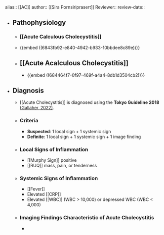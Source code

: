 alias:: [[AC]]
author:: [[Sira Pornsiriprasert]] 
Reviewer::
review-date::

- ## Pathophysiology
	- ### [[Acute Calculous Cholecystitis]]
	- {{embed ((6843fb92-e840-4942-b933-10bbdee8c89e))}}
	- ## [[Acute Acalculous Cholecystitis]]
		- {{embed ((684464f7-0f97-469f-a4a4-8db1d3504cb2))}}
- ## Diagnosis
	- [[Acute Cholecystitis]] is diagnosed using the **Tokyo Guideline 2018** [(Gallaher, 2022)]([[References/gallaherAcuteCholecystitisReview2022]]).
	- ### Criteria
		- **Suspected**: 1 local sign + 1 systemic sign
		- **Definite**: 1 local sign + 1 systemic sign + 1 image finding
	- ### Local Signs of Inflammation
		- [[Murphy Sign]] positive
		- [[RUQ]] mass, pain, or tenderness
	- ### Systemic Signs of Inflammation
		- [[Fever]]
		- Elevated [[CRP]]
		- Elevated [[WBC]] (WBC > 10,000) or depressed WBC (WBC < 4,000)
	- ### Imaging Findings Characteristic of Acute Cholecystitis
		-